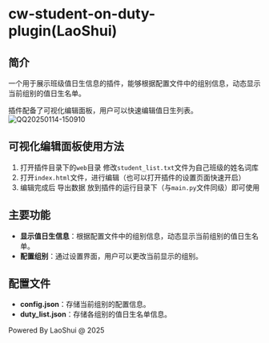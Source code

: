 # cw-student-on-duty-plugin(LaoShui)

## 简介
一个用于展示班级值日生信息的插件，能够根据配置文件中的组别信息，动态显示当前组别的值日生名单。

插件配备了可视化编辑面板，用户可以快速编辑值日生列表。
![QQ20250114-150910](https://github.com/user-attachments/assets/2abedd0e-3ec9-48e4-be68-0f022950cd31)

## 可视化编辑面板使用方法
1. 打开插件目录下的`web`目录 修改`student_list.txt`文件为自己班级的姓名词库
2. 打开`index.html`文件，进行编辑（也可以打开插件的设置页面快速开启）
3. 编辑完成后 导出数据 放到插件的运行目录下（与`main.py`文件同级）即可使用

## 主要功能
- **显示值日生信息**：根据配置文件中的组别信息，动态显示当前组别的值日生名单。
- **配置组别**：通过设置界面，用户可以更改当前显示的组别。

## 配置文件
- **config.json**：存储当前组别的配置信息。
- **duty_list.json**：存储各组别的值日生名单信息。

Powered By LaoShui @ 2025
